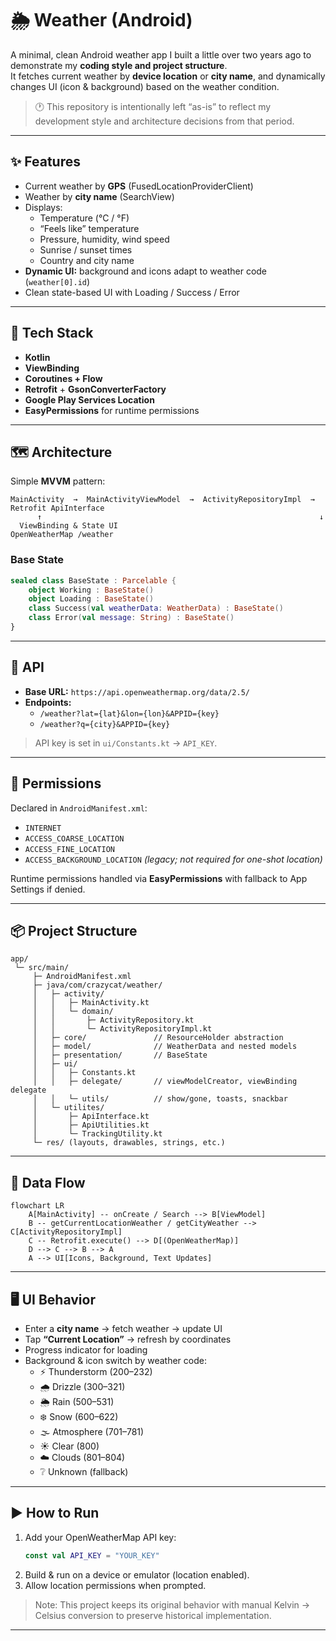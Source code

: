 # 🌦️ Weather (Android)

A minimal, clean Android weather app I built a little over two years ago to demonstrate my **coding style and project structure**.  
It fetches current weather by **device location** or **city name**, and dynamically changes UI (icon & background) based on the weather condition.

> 🕐 This repository is intentionally left “as-is” to reflect my development style and architecture decisions from that period.

---

## ✨ Features

- Current weather by **GPS** (FusedLocationProviderClient)
- Weather by **city name** (SearchView)
- Displays:
  - Temperature (°C / °F)
  - “Feels like” temperature
  - Pressure, humidity, wind speed
  - Sunrise / sunset times
  - Country and city name
- **Dynamic UI:** background and icons adapt to weather code (`weather[0].id`)
- Clean state-based UI with Loading / Success / Error

---

## 🧱 Tech Stack

- **Kotlin**
- **ViewBinding**
- **Coroutines + Flow**
- **Retrofit** + **GsonConverterFactory**
- **Google Play Services Location**
- **EasyPermissions** for runtime permissions

---

## 🗺️ Architecture

Simple **MVVM** pattern:

```
MainActivity  →  MainActivityViewModel  →  ActivityRepositoryImpl  →  Retrofit ApiInterface
      ↑                                                              ↓
  ViewBinding & State UI                                       OpenWeatherMap /weather
```

### Base State
```kotlin
sealed class BaseState : Parcelable {
    object Working : BaseState()
    object Loading : BaseState()
    class Success(val weatherData: WeatherData) : BaseState()
    class Error(val message: String) : BaseState()
}
```

---

## 🔌 API

- **Base URL:** `https://api.openweathermap.org/data/2.5/`
- **Endpoints:**
  - `/weather?lat={lat}&lon={lon}&APPID={key}`
  - `/weather?q={city}&APPID={key}`

> API key is set in `ui/Constants.kt` → `API_KEY`.

---

## 📲 Permissions

Declared in `AndroidManifest.xml`:
- `INTERNET`
- `ACCESS_COARSE_LOCATION`
- `ACCESS_FINE_LOCATION`
- `ACCESS_BACKGROUND_LOCATION` *(legacy; not required for one-shot location)*

Runtime permissions handled via **EasyPermissions** with fallback to App Settings if denied.

---

## 📦 Project Structure

```
app/
 └─ src/main/
     ├─ AndroidManifest.xml
     ├─ java/com/crazycat/weather/
     │   ├─ activity/
     │   │   ├─ MainActivity.kt
     │   │   └─ domain/
     │   │       ├─ ActivityRepository.kt
     │   │       └─ ActivityRepositoryImpl.kt
     │   ├─ core/               // ResourceHolder abstraction
     │   ├─ model/              // WeatherData and nested models
     │   ├─ presentation/       // BaseState
     │   ├─ ui/
     │   │   ├─ Constants.kt
     │   │   ├─ delegate/       // viewModelCreator, viewBinding delegate
     │   │   └─ utils/          // show/gone, toasts, snackbar
     │   └─ utilites/
     │       ├─ ApiInterface.kt
     │       ├─ ApiUtilities.kt
     │       └─ TrackingUtility.kt
     └─ res/ (layouts, drawables, strings, etc.)
```

---

## 🔄 Data Flow

```mermaid
flowchart LR
    A[MainActivity] -- onCreate / Search --> B[ViewModel]
    B -- getCurrentLocationWeather / getCityWeather --> C[ActivityRepositoryImpl]
    C -- Retrofit.execute() --> D[(OpenWeatherMap)]
    D --> C --> B --> A
    A --> UI[Icons, Background, Text Updates]
```

---

## 🖥️ UI Behavior

- Enter a **city name** → fetch weather → update UI  
- Tap **“Current Location”** → refresh by coordinates  
- Progress indicator for loading  
- Background & icon switch by weather code:
  - ⚡ Thunderstorm (200–232)
  - 🌧️ Drizzle (300–321)
  - 🌦️ Rain (500–531)
  - ❄️ Snow (600–622)
  - 🌫️ Atmosphere (701–781)
  - ☀️ Clear (800)
  - ☁️ Clouds (801–804)
  - ❔ Unknown (fallback)

---

## ▶️ How to Run

1. Add your OpenWeatherMap API key:
   ```kotlin
   const val API_KEY = "YOUR_KEY"
   ```
2. Build & run on a device or emulator (location enabled).
3. Allow location permissions when prompted.

> Note: This project keeps its original behavior with manual Kelvin → Celsius conversion to preserve historical implementation.

---

